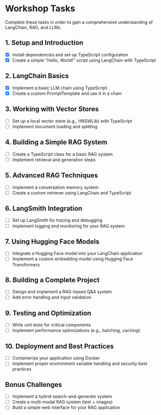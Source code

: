 # Workshop Tasks

Complete these tasks in order to gain a comprehensive understanding of LangChain, RAG, and LLMs.

## 1. Setup and Introduction
- [x] Install dependencies and set up TypeScript configuration
- [x] Create a simple "Hello, World!" script using LangChain with TypeScript

## 2. LangChain Basics
- [x] Implement a basic LLM chain using TypeScript
- [x] Create a custom PromptTemplate and use it in a chain

## 3. Working with Vector Stores
- [ ] Set up a local vector store (e.g., HNSWLib) with TypeScript
- [ ] Implement document loading and splitting

## 4. Building a Simple RAG System
- [ ] Create a TypeScript class for a basic RAG system
- [ ] Implement retrieval and generation steps

## 5. Advanced RAG Techniques
- [ ] Implement a conversation memory system
- [ ] Create a custom retriever using LangChain and TypeScript

## 6. LangSmith Integration
- [ ] Set up LangSmith for tracing and debugging
- [ ] Implement logging and monitoring for your RAG system

## 7. Using Hugging Face Models
- [ ] Integrate a Hugging Face model into your LangChain application
- [ ] Implement a custom embedding model using Hugging Face Transformers

## 8. Building a Complete Project
- [ ] Design and implement a RAG-based Q&A system
- [ ] Add error handling and input validation

## 9. Testing and Optimization
- [ ] Write unit tests for critical components
- [ ] Implement performance optimizations (e.g., batching, caching)

## 10. Deployment and Best Practices
- [ ] Containerize your application using Docker
- [ ] Implement proper environment variable handling and security best practices

## Bonus Challenges
- [ ] Implement a hybrid search-and-generate system
- [ ] Create a multi-modal RAG system (text + images)
- [ ] Build a simple web interface for your RAG application
